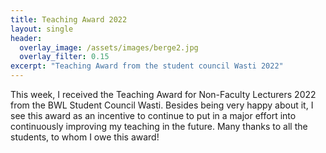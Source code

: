 ```yaml
---
title: Teaching Award 2022
layout: single
header:
  overlay_image: /assets/images/berge2.jpg
  overlay_filter: 0.15
excerpt: "Teaching Award from the student council Wasti 2022"
---
```


This week, I received the Teaching Award for Non-Faculty Lecturers 2022 from the BWL Student Council Wasti. Besides being very happy about it, I see this award as an incentive to continue to put in a major effort into continuously improving my teaching in the future. Many thanks to all the students, to whom I owe this award!
